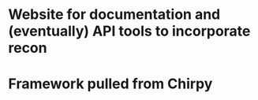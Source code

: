 # Website for documentation and (eventually) API tools to incorporate recon
# Framework pulled from Chirpy
